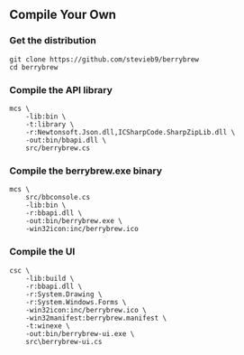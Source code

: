 ## Compile Your Own 

### Get the distribution

    git clone https://github.com/stevieb9/berrybrew
    cd berrybrew
    
### Compile the API library

    mcs \
        -lib:bin \
        -t:library \
        -r:Newtonsoft.Json.dll,ICSharpCode.SharpZipLib.dll \ 
        -out:bin/bbapi.dll \
        src/berrybrew.cs

### Compile the berrybrew.exe binary

    mcs \
        src/bbconsole.cs
        -lib:bin \
        -r:bbapi.dll \
        -out:bin/berrybrew.exe \
        -win32icon:inc/berrybrew.ico

### Compile the UI

    csc \
        -lib:build \
        -r:bbapi.dll \
        -r:System.Drawing \
        -r:System.Windows.Forms \
        -win32icon:inc/berrybrew.ico \
        -win32manifest:berrybrew.manifest \
        -t:winexe \
        -out:bin/berrybrew-ui.exe \
        src\berrybrew-ui.cs
